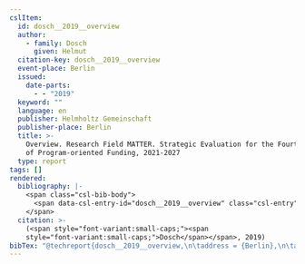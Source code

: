 ```yaml
---
cslItem:
  id: dosch__2019__overview
  author:
    - family: Dosch
      given: Helmut
  citation-key: dosch__2019__overview
  event-place: Berlin
  issued:
    date-parts:
      - - "2019"
  keyword: ""
  language: en
  publisher: Helmholtz Gemeinschaft
  publisher-place: Berlin
  title: >-
    Overview. Research Field MATTER. Strategic Evaluation for the Fourth Period
    of Program-oriented Funding, 2021-2027
  type: report
tags: []
rendered:
  bibliography: |-
    <span class="csl-bib-body">
      <span data-csl-entry-id="dosch__2019__overview" class="csl-entry"><span class='author-bib'>Dosch</span>. <span class='date-bib'>(2019)</span>. <span class='title'><i><b><span style="font-style:normal;">Overview. Research Field MATTER. Strategic Evaluation for the Fourth Period of Program-oriented Funding, 2021-2027</span></b></i></span>. Helmholtz Gemeinschaft.</span>
    </span>
  citation: >-
    (<span style="font-variant:small-caps;"><span
    style="font-variant:small-caps;">Dosch</span></span>, 2019)
bibTex: "@techreport{dosch__2019__overview,\n\taddress = {Berlin},\n\tauthor = {Dosch, Helmut},\n\tyear = {2019},\n\tinstitution = {Helmholtz Gemeinschaft},\n\ttitle = {Overview. {Research} {Field} {MATTER}. {Strategic} {Evaluation} for the {Fourth} {Period} of {Program}-oriented {Funding}, 2021-2027},\n}\n\n"
---
```

